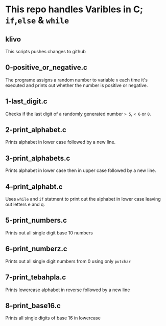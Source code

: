 # This repo handles Varibles in C; `if`,`else` & `while`

## klivo
This scripts pushes changes to github

## 0-positive_or_negative.c
The programe assigns a random number to variable `n` each time it's executed and prints out whether the number is positive or negative.

## 1-last_digit.c
Checks if the last digit of a randomly generated number `> 5`, `< 6` or `0`.

## 2-print_alphabet.c
Prints alphabet in lower case followed by a new line.

## 3-print_alphabets.c
Prints alphabet in lower case then in upper case followed by a new line.

## 4-print_alphabt.c
Uses `while` and `if` statment to print out the alphabet in lower case leaving out letters e and q.

## 5-print_numbers.c
Prints out all single digit base 10 numbers

## 6-print_numberz.c
Prints out all single digit numbers from 0 using only `putchar`

## 7-print_tebahpla.c
Prints lowercase alphabet in reverse followed by a new line

## 8-print_base16.c
Prints all single digits of base 16 in lowercase
